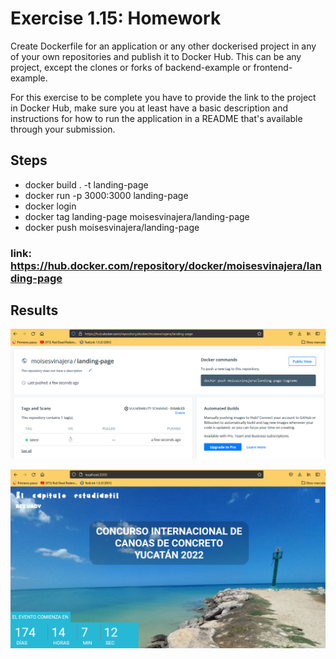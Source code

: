 # Exercise 1.15: Homework

Create Dockerfile for an application or any other dockerised project in any of your own repositories and publish it to Docker Hub. This can be any project, except the clones or forks of backend-example or frontend-example.

For this exercise to be complete you have to provide the link to the project in Docker Hub, make sure you at least have a basic description and instructions for how to run the application in a README that's available through your submission.

## Steps

- docker build . -t landing-page
- docker run -p 3000:3000 landing-page
- docker login
- docker tag landing-page moisesvinajera/landing-page
- docker push moisesvinajera/landing-page

### link: https://hub.docker.com/repository/docker/moisesvinajera/landing-page

## Results

![Exercise 1.15](Exercise_1.15.png)

![Exercise 1.15](Exercise_1.15_page.png)
